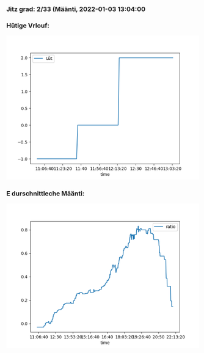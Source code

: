 ### Jitz grad: 2/33 (Määnti, 2022-01-03 13:04:00

### Hütige Vrlouf:
![Graph](Today.png)

### E durschnittleche Määnti:
![Graph](Määnti.png)